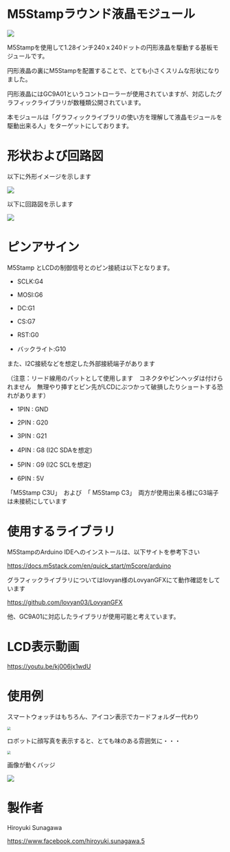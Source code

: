 # M5Stampラウンド液晶モジュール

![](gaiken.jpg)

M5Stampを使用して1.28インチ240ｘ240ドットの円形液晶を駆動する基板モジュールです。

円形液晶の裏にM5Stampを配置することで、とても小さくスリムな形状になりました。

円形液晶にはGC9A01というコントローラーが使用されていますが、対応したグラフィックライブラリが数種類公開されています。

本モジュールは「グラフィックライブラリの使い方を理解して液晶モジュールを駆動出来る人」をターゲットにしております。



# 形状および回路図

以下に外形イメージを示します

![](pcb_image.png)



以下に回路図を示します

![](schematic.png)





# ピンアサイン

M5Stamp とLCDの制御信号とのピン接続は以下となります。

- SCLK:G4

- MOSI:G6

- DC:G1

- CS:G7

- RST:G0

- バックライト:G10

  

また、I2C接続などを想定した外部接続端子があります

（注意：リード線用のパットとして使用します　コネクタやピンヘッダは付けられません　無理やり挿すとピン先がLCDにぶつかって破損したりショートする恐れがあります）

- 1PIN : GND

- 2PIN : G20

- 3PIN : G21

- 4PIN : G8 (I2C SDAを想定)

- 5PIN : G9 (I2C SCLを想定)

- 6PIN : 5V

  

「M5Stamp C3U」　および　「 M5Stamp C3」　両方が使用出来る様にG3端子は未接続にしています



# 使用するライブラリ

M5StampのArduino IDEへのインストールは、以下サイトを参考下さい

https://docs.m5stack.com/en/quick_start/m5core/arduino

グラフィックライブラリについてはlovyan様のLovyanGFXにて動作確認をしています

https://github.com/lovyan03/LovyanGFX

他、GC9A01に対応したライブラリが使用可能と考えています。





# LCD表示動画

https://youtu.be/kj006jx1wdU





# 使用例


スマートウォッチはもちろん、アイコン表示でカードフォルダー代わり

<img src="use0.jpg" style="zoom: 50%;" />






ロボットに顔写真を表示すると、とても味のある雰囲気に・・・

<img src="use1.jpg" style="zoom:50%;" />




画像が動くバッジ

![](nafuda.jpg)




# 製作者

Hiroyuki Sunagawa

https://www.facebook.com/hiroyuki.sunagawa.5
